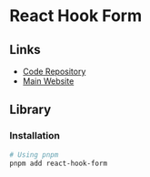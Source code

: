 # React Hook Form

## Links

- [Code Repository](https://github.com/react-hook-form/react-hook-form)
- [Main Website](https://react-hook-form.com)

## Library

### Installation

```sh
# Using pnpm
pnpm add react-hook-form
```
